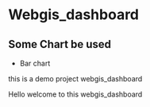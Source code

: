 # Webgis_dashboard
## Some Chart be used

* Bar chart

this is a demo project webgis_dashboard

Hello welcome to this webgis_dashboard